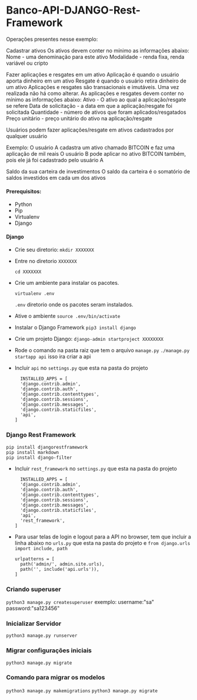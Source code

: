 # Banco-API-DJANGO-Rest-Framework

Operações presentes nesse exemplo:

Cadastrar ativos
Os ativos devem conter no mínimo as informações abaixo:
Nome - uma denominação para este ativo
Modalidade - renda fixa, renda variável ou cripto

Fazer aplicações e resgates em um ativo
Aplicação é quando o usuário aporta dinheiro em um ativo
Resgate é quando o usuário retira dinheiro de um ativo
Aplicações e resgates são transacionais e imutáveis. Uma vez realizada não há como alterar.
As aplicações e resgates devem conter no mínimo as informações abaixo:
Ativo - O ativo ao qual a aplicação/resgate se refere
Data de solicitação - a data em que a aplicação/resgate foi solicitada
Quantidade - número de ativos que foram aplicados/resgatados
Preço unitário - preço unitário do ativo na aplicação/resgate

Usuários podem fazer aplicações/resgate em ativos cadastrados por qualquer usuário

Exemplo:
O usuário A cadastra um ativo chamado BITCOIN e faz uma aplicação de mil reais
O usuário B pode aplicar no ativo BITCOIN também, pois ele já foi cadastrado pelo usuário A

Saldo da sua carteira de investimentos
O saldo da carteira é o somatório de saldos investidos em cada um dos ativos

#### Prerequisitos:
- Python
- Pip 
- Virtualenv 
- Django 

#### Django 

* Crie seu diretorio:
  `mkdir XXXXXXX`

* Entre no diretorio `XXXXXXX`

  `cd XXXXXXX`

* Crie um ambiente para instalar os pacotes.

  `virtualenv .env`

  `.env` diretorio onde os pacotes seram instalados.

* Ative o ambiente
   `source .env/bin/activate`

* Instalar o Django Framework
   `pip3 install django`

* Crie um projeto Django:
   `django-admin startproject XXXXXXXX`

* Rode o comando na pasta raiz que tem o arquivo `manage.py` 
    `./manage.py startapp api` isso ira criar a api
* Incluir `api` no `settings.py` que esta na pasta do projeto
    ```
      INSTALLED_APPS = [
      'django.contrib.admin',
      'django.contrib.auth',
      'django.contrib.contenttypes',
      'django.contrib.sessions',
      'django.contrib.messages',
      'django.contrib.staticfiles',
      'api',
    ]
    
    ```
### Django Rest Framework

   ```
   pip install djangorestframework
   pip install markdown       
   pip install django-filter  
   ```
* Incluir `rest_framework` no `settings.py` que esta na pasta do projeto
    ```
      INSTALLED_APPS = [
      'django.contrib.admin',
      'django.contrib.auth',
      'django.contrib.contenttypes',
      'django.contrib.sessions',
      'django.contrib.messages',
      'django.contrib.staticfiles',
      'api',
      'rest_framework',
    ]
    
    ```
* Para usar telas de login e logout para a API no browser, tem que incluir a linha abaixo no `urls.py` que esta na pasta do projeto
 e `from django.urls import include, path`
    ```
    urlpatterns = [
      path('admin/', admin.site.urls),
      path('', include('api.urls')),
    ]
    ```

### Criando superuser
  `python3 manage.py createsuperuser`
  exemplo: username:"sa" password:"sa123456" 

### Inicializar Servidor
  `python3 manage.py runserver`

### Migrar configurações iniciais
  `python3 manage.py migrate`

### Comando para migrar os modelos
  `python3 manage.py makemigrations`
  `python3 manage.py migrate`